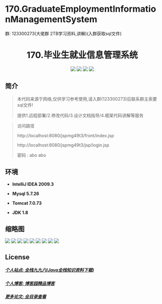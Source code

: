 # 170.GraduateEmploymentInformationManagementSystem

<p>群: 123300273(大佬群 2TB学习资料,讲解)(入群获取sql文件)</p>

<p><h1 align="center">170.毕业生就业信息管理系统</h1></p>


<p align="center">
	<img src="https://img.shields.io/badge/jdk-1.8-orange.svg"/>
    <img src="https://img.shields.io/badge/springBoot-5.x-lightgrey.svg"/>
    <img src="https://img.shields.io/badge/vue-3.x-blue.svg"/>
    <img src="https://img.shields.io/badge/mysql-5.x-yellow.svg"/>
</p>

## 简介


> 本代码来源于网络,仅供学习参考使用,请入群(123300273)后联系群主索要sql文件!
>
> 提供1.远程部署/2.修改代码/3.设计文档指导/4.框架代码讲解等服务

>访问路径
>
> http://localhost:8080/jspmg49t3/front/index.jsp
>
> http://localhost:8080/jspmg49t3/jsp/login.jsp
>
> 密码 : abo abo


## 环境

- <b>IntelliJ IDEA 2009.3</b>

- <b>Mysql 5.7.26</b>

- <b>Tomcat 7.0.73</b>

- <b>JDK 1.8</b>




## 缩略图

![](https://img2022.cnblogs.com/blog/588112/202207/588112-20220717004130084-160525444.png)
![](https://img2022.cnblogs.com/blog/588112/202207/588112-20220717004136230-2127894341.png)
![](https://img2022.cnblogs.com/blog/588112/202207/588112-20220717004140589-1765633503.png)
![](https://img2022.cnblogs.com/blog/588112/202207/588112-20220717004144709-180250730.png)
![](https://img2022.cnblogs.com/blog/588112/202207/588112-20220717004152707-472290135.png)
![](https://img2022.cnblogs.com/blog/588112/202207/588112-20220717004156983-959255670.png)
![](https://img2022.cnblogs.com/blog/588112/202207/588112-20220717004201204-1504454329.png)
![](https://img2022.cnblogs.com/blog/588112/202207/588112-20220717004204667-1434892676.png)
![](https://img2022.cnblogs.com/blog/588112/202207/588112-20220717004209043-1307513408.png)



## License

##### [个人站点: 全栈九九六(Java全栈知识资料下载)](https://www.blog996.com/)
##### [个人博客: 博客园精品博客](https://www.cnblogs.com/yysbolg/)
##### [更多论文: 全目录查看](https://www.blog996.com/md/2021-09-22-1632317852192.html)






